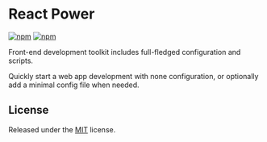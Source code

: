 # React Power

[![npm](https://img.shields.io/npm/v/react-power.svg)](https://www.npmjs.com/package/react-power)
[![npm](https://img.shields.io/npm/l/react-power.svg)](https://github.com/chikara-chan/react-power/blob/master/LICENSE)

Front-end development toolkit includes full-fledged configuration and scripts.

Quickly start a web app development with none configuration, or optionally add a minimal config file when needed.

## License

Released under the [MIT](https://github.com/chikara-chan/react-power/blob/master/LICENSE) license.

